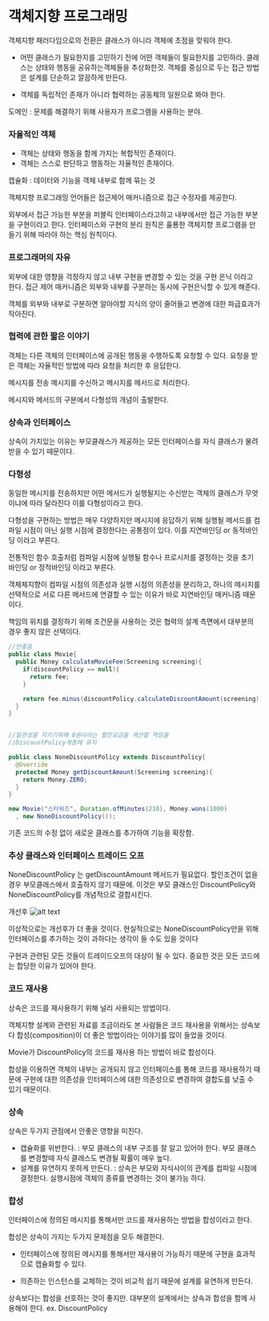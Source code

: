 # 객체지향 프로그래밍

객체지향 패러다임으로의 전환은 클래스가 아니라 객체에 초점을 맞워야 한다.

-   어떤 클래스가 필요한지를 고민하기 전에 어떤 객체들이 필요한지를 고민하라. 클래스는 상태와 행동을 공유하는객체들을 추상화한것. 객체를 중심으로 두는 접근 방법은 설계를 단순하고 깔끔하게 만든다.

-   객체를 독립적인 존재가 아니라 협력하는 공동체의 일원으로 봐야 한다.

도메인 : 문제를 해결하기 위해 사용자가 프로그램을 사용하는 분야.

### 자율적인 객체

-   객체는 상태와 행동을 함께 가지는 복합적인 존재이다.
-   객체는 스스로 판단하고 행동하는 자율적인 존재이다.

캡슐화 : 데이터와 기능을 객체 내부로 함께 묶는 것

객체지향 프로그래밍 언어들은 접근제어 매커니즘으로 접근 수정자를 제공한다.

외부에서 접근 가능한 부분을 퍼블릭 인터페이스라고하고 내부에서만 접근 가능한 부분을 구현이라고 한다.
인터페이스와 구현의 분리 원칙은 휼룡한 객체지향 프로그램을 만들기 위해 따라야 하는 핵심 원칙이다.

### 프로그래머의 자유

외부에 대한 영향을 걱정하지 않고 내부 구현을 변경할 수 있는 것을 구현 은닉 이라고 한다. 접근 제어 매커니즘은 외부와 내부를 구분하는 동시에 구현은닉할 수 있게 해준다.

객체를 외부와 내부로 구분하면 알아야할 지식의 양이 줄어들고 변경에 대한 파급효과가 작아진다.

### 협력에 관한 짧은 이야기

객체는 다른 객체의 인터페이스에 공개된 행동을 수행하도록 요청할 수 있다. 요청을 받은 객체는 자율적인 방법에 따라 요청을 처리한 후 응답한다.

메시지를 전송 메시지를 수신하고 메시지를 메서드로 처리한다.

메시지와 메서드의 구분에서 다형성의 개념이 출발한다.

### 상속과 인터페이스

상속이 가치있는 이유는 부모클래스가 제공하는 모든 인터페이스를 자식 클래스가 물려받을 수 있기 때문이다.

### 다형성

동일한 메시지를 전송하지만 어떤 메서드가 실행될지는 수신받는 객체의 클래스가 무엇이냐에 따라 달라진다 이를 다형성이라고 한다.

다형성을 구현하는 방법은 매우 다양하지만 메시지에 응답하기 위해 실행될 메서드를 컴파일 시점이 아닌 실행 시점에 결정한다는 공통점이 있다. 이를 지연바인딩 or 동적바인딩 이라고 부른다.

전통적인 함수 호출처럼 컴파일 시점에 실행될 함수나 프로시저를 결정하는 것을 초기 바인딩 or 정적바인딩 이라고 부른다.

객체체지향이 컴파일 시점의 의존성과 실행 시점의 의존성을 분리하고, 하나의 메시지를 선택적으로 서로 다른 메서드에 연결할 수 있는 이유가 바로 지연바인딩 매커니즘 때문이다.

책임의 위치를 결정하기 위해 조건문을 사용하는 것은 협력의 설계 측면에서 대부분의 경우 좋지 않은 선택이다.

```java
//안좋음
public class Movie{
  public Money calculateMovieFee(Screening screening){
    if(discountPolicy == null){
      return fee;
    }

    return fee.minus(discountPolicy.calculateDiscountAmount(screening))
  }
}


//일관성을 지키기위해 0원이라는 할인요금을 계산할 책임을
//DiscountPolicy계층에 유지

public class NoneDiscountPolicy extends DiscountPolicy{
  @Override
  protected Money getDiscountAmount(Screening screening){
    return Money.ZERO;
  }
}

new Movie("스타워즈", Duration.ofMinutes(210), Money.wons(1000)
  , new NoneDiscountPolicy());
```

기존 코드의 수정 없이 새로운 클래스를 추가하여 기능을 확장함.

### 추상 클래스와 인터페이스 트레이드 오프

NoneDiscountPolicy 는 getDiscountAmount 메서드가 필요없다. 할인조건이 없을 경우 부모클래스에서 호출하지 않기 때문에. 이것은 부모 클래스인 DiscountPolicy와 NoneDiscountPolicy를 개념적으로 결합시킨다.

개선후
![alt text](image/2.15.jpg)

이상적으로는 개선후가 더 좋을 것이다. 현실적으로는 NoneDiscountPolicy만을 위해 인터페이스를 추가하는 것이 과하다는 생각이 들 수도 있을 것이다

구현과 관련된 모든 것들이 트레이드오프의 대상이 될 수 있다. 중요한 것은 모든 코드에는 합당한 이유가 있어야 한다.

### 코드 재사용

상속은 코드를 재사용하기 위해 널리 사용되는 방법이다.

객체지향 설계와 관련된 자료를 조금이라도 본 사람들은 코드 재사용을 위해서는 상속보다 합성(composition)이 더 좋은 방법이라는 이야기를 많이 들었을 것이다.

Movie가 DiscountPolicy의 코드를 재사용 하는 방법이 바로 합성이다.

합성을 이용하면 객체의 내부는 공개되지 않고 인터페이스를 통해 코드를 재사용하기 때문에 구현에 대한 의존성을 인터페이스에 대한 의존성으로 변경하여 결합도를 낮출 수 있기 때문이다.

### 상속

상속은 두가지 관점에서 안좋은 영향을 미친다.

-   캡슐화를 위반한다. : 부모 클래스의 내부 구조를 잘 알고 있어야 한다. 부모 클래스를 변경할때 자식 클래스도 변경될 확률이 매우 높다.
-   설계를 유연하지 못하게 만든다. : 상속은 부모와 자식사이의 관계를 컴파일 시점에 결정한다. 실행시점에 객체의 종류를 변경하는 것이 불가능 하다.

### 합성

인터페이스에 정의된 메시지를 통해서만 코드를 재사용하는 방법을 합성이라고 한다.

합성은 상속이 가지는 두가지 문제점을 모두 해결한다.

-   인터페이스에 정의된 메시지를 통해서만 재사용이 가능하기 때문에 구현을 효과적으로 캡슐화할 수 있다.

-   의존하는 인스턴스를 교체하는 것이 비교적 쉽기 때문에 설계를 유연하게 만든다.

상속보다는 합성을 선호하는 것이 좋지만. 대부분의 설계에서는 상속과 합성을 함께 사용해야 한다. ex. DiscountPolicy
